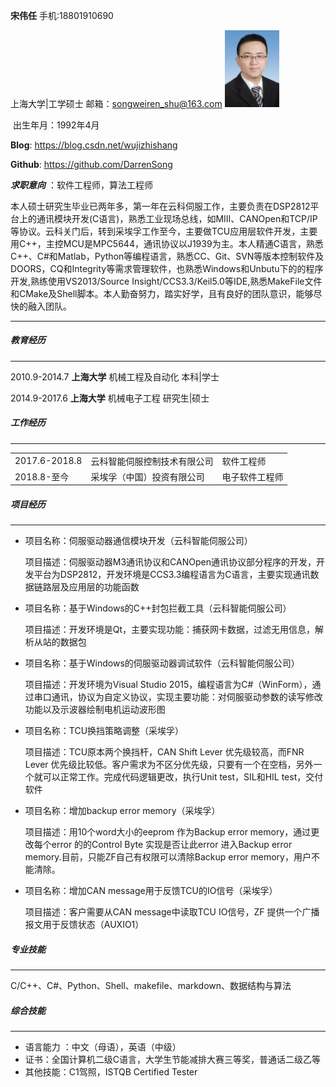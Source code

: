**宋伟任**                                手机:18801910690

上海大学|工学硕士           邮箱：songweiren_shu@163.com                                                   <img src=".\image\header.jpg" alt="header" style="zoom:12%;" />

​											出生年月：1992年4月

**Blog**:        <https://blog.csdn.net/wujizhishang>

**Github**:    <https://github.com/DarrenSong>

***求职意向*** ：软件工程师，算法工程师

本人硕士研究生毕业已两年多，第一年在云科伺服工作，主要负责在DSP2812平台上的通讯模块开发(C语言)，熟悉工业现场总线，如MIII、CANOpen和TCP/IP等协议。云科关门后，转到采埃孚工作至今，主要做TCU应用层软件开发，主要用C++，主控MCU是MPC5644，通讯协议以J1939为主。本人精通C语言，熟悉C++、C#和Matlab，Python等编程语言，熟悉CC、Git、SVN等版本控制软件及DOORS，CQ和Integrity等需求管理软件，也熟悉Windows和Unbutu下的的程序开发,熟练使用VS2013/Source Insight/CCS3.3/Keil5.0等IDE,熟悉MakeFile文件和CMake及Shell脚本。本人勤奋努力，踏实好学，且有良好的团队意识，能够尽快的融入团队。

***

##### 教育经历

___

2010.9-2014.7                                                        **上海大学**       机械工程及自动化                                       本科|学士

2014.9-2017.6                                                        **上海大学**        机械电子工程                                           研究生|硕士

##### 工作经历

___

<table align="center" border="0">
    <tr>
        <td>2017.6-2018.8</td>
        <td>云科智能伺服控制技术有限公司</td>
        <td>软件工程师</td>
    </tr>
        <tr>
        <td>2018.8-至今</td>
        <td>采埃孚（中国）投资有限公司</td>
        <td>电子软件工程师</td>
    </tr>
</table>

##### 项目经历

___

- 项目名称：伺服驱动器通信模块开发（云科智能伺服公司）

  项目描述：伺服驱动器M3通讯协议和CANOpen通讯协议部分程序的开发，开发平台为DSP2812，开发环境是CCS3.3编程语言为C语言，主要实现通讯数据链路层及应用层的功能函数

- 项目名称：基于Windows的C++封包拦截工具（云科智能伺服公司）

  项目描述：开发环境是Qt，主要实现功能：捕获网卡数据，过滤无用信息，解析从站的数据包 
- 项目名称：基于Windows的伺服驱动器调试软件（云科智能伺服公司）

  项目描述：开发环境为Visual Studio 2015，编程语言为C#（WinForm），通过串口通讯，协议为自定义协议，实现主要功能：对伺服驱动参数的读写修改功能以及示波器绘制电机运动波形图
  
- 项目名称：TCU换挡策略调整（采埃孚）

  项目描述：TCU原本两个换挡杆，CAN Shift Lever 优先级较高，而FNR Lever 优先级比较低。客户需求为不区分优先级，只要有一个在空档，另外一个就可以正常工作。完成代码逻辑更改，执行Unit test，SIL和HIL test，交付软件 
- 项目名称：增加backup error memory（采埃孚）

  项目描述：用10个word大小的eeprom 作为Backup error memory，通过更改每个error 的的Control Byte 实现是否让此error 进入Backup error memory.目前，只能ZF自己有权限可以清除Backup error memory，用户不能清除。  
- 项目名称：增加CAN message用于反馈TCU的IO信号（采埃孚）

  项目描述：客户需要从CAN message中读取TCU IO信号，ZF 提供一个广播报文用于反馈状态（AUXIO1）
  
##### 专业技能

___

C/C++、C#、Python、Shell、makefile、markdown、数据结构与算法

##### 综合技能

___

- 语言能力 ：中文（母语），英语（中级）
- 证书：全国计算机二级C语言，大学生节能减排大赛三等奖，普通话二级乙等
- 其他技能：C1驾照，ISTQB Certified Tester
